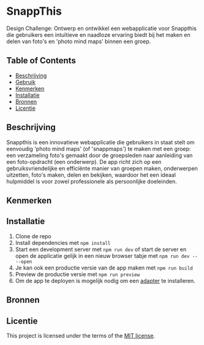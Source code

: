 # SnappThis

Design Challenge: Ontwerp en ontwikkel een webapplicatie voor Snappthis die gebruikers een intuïtieve en naadloze ervaring biedt bij het maken en delen van foto's en 'photo mind maps' binnen een groep.

## Table of Contents
  * [Beschrijving](#beschrijving)
  * [Gebruik](#gebruik)
  * [Kenmerken](#kenmerken)
  * [Installatie](#installatie)
  * [Bronnen](#bronnen)
  * [Licentie](#licentie)

## Beschrijving

Snappthis is een innovatieve webapplicatie die gebruikers in staat stelt om eenvoudig 'photo mind maps' (of 'snappmaps') te maken met een groep: een verzameling foto's gemaakt door de groepsleden naar aanleiding van een foto-opdracht (een onderwerp). De app richt zich op een gebruiksvriendelijke en efficiënte manier van groepen maken, onderwerpen uitzetten, foto's maken, delen en bekijken, waardoor het een ideaal hulpmiddel is voor zowel professionele als persoonlijke doeleinden.

## Kenmerken

## Installatie

1. Clone de repo
2. Install dependencies met `npm install`
3. Start een development server met `npm run dev` of start de server en open de applicatie gelijk in een nieuw browser tabje met `npm run dev -- --open`
4. Je kan ook een productie versie van de app maken met `npm run build`
5. Preview de productie versie met `npm run preview`
6. Om de app te deployen is mogelijk nodig om een [adapter](https://svelte.dev/docs/kit/adapters) te installeren. 

## Bronnen

## Licentie

This project is licensed under the terms of the [MIT license](./LICENSE).
